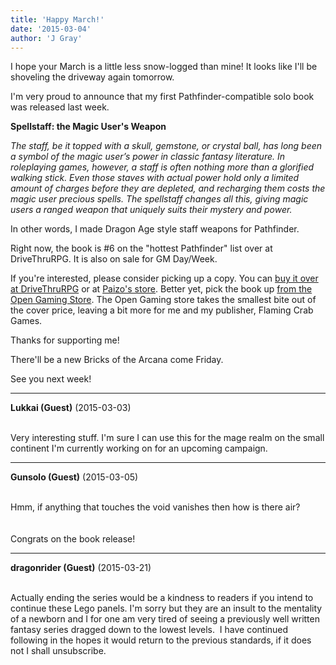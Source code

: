 ```yaml
---
title: 'Happy March!'
date: '2015-03-04'
author: 'J Gray'
---
```


<p>I hope your March is a little less snow-logged than mine! It looks like I'll be shoveling the driveway again tomorrow. </p><p>I'm very proud to announce that my first Pathfinder-compatible solo book was released last week.</p><p><strong>Spellstaff: the Magic User's Weapon</strong></p><p><em>The staff, be it topped with a skull, gemstone, or crystal ball, has long been a symbol of the magic user’s power in classic fantasy literature. In roleplaying games, however, a staff is often nothing more than a glorified walking stick. Even those staves with actual power hold only a limited amount of charges before they are depleted, and recharging them costs the magic user precious spells. The spellstaff changes all this, giving magic users a ranged weapon that uniquely suits their mystery and power.</em></p><p>In other words, I made Dragon Age style staff weapons for Pathfinder.</p><p>Right now, the book is #6 on the "hottest Pathfinder" list over at DriveThruRPG. It is also on sale for GM Day/Week. </p><p>If you're interested, please consider picking up a copy. You can <a href="http://rpg.drivethrustuff.com/product/145261/Spellstaff-The-Magic-Users-Weapon?" target="_blank">buy it over at DriveThruRPG</a> or at <a href="http://paizo.com/products/btpy9coq?Spellstaff-The-Magic-Users-Weapon" target="_blank">Paizo's store</a>. Better yet, pick the book up <a href="http://shop.d20pfsrd.com/collections/flaming-crab-games/products/spellstaff-the-magic-users-weapon" target="_blank">from the Open Gaming Store</a>. The Open Gaming store takes the smallest bite out of the cover price, leaving a bit more for me and my publisher, Flaming Crab Games.</p><p>Thanks for supporting me!</p><p>There'll be a new Bricks of the Arcana come Friday.</p><p>See you next week! </p>

---
**Lukkai (Guest)** (2015-03-03)

<br> Very interesting stuff. I'm sure I can use this for the mage realm on the small continent I'm currently working on for an upcoming campaign.<br>

---
**Gunsolo (Guest)** (2015-03-05)

<br> Hmm, if anything that touches the void vanishes then how is there air?<br><br><br>Congrats on the book release!<br>

---
**dragonrider (Guest)** (2015-03-21)

<br> Actually ending the series would be a kindness to readers if you intend to continue these Lego panels. I'm sorry but they are an insult to the mentality of a newborn and I for one am very tired of seeing a previously well written fantasy series dragged down to the lowest levels.&nbsp; I have continued following in the hopes it would return to the previous standards, if it does not I shall unsubscribe.<br>

